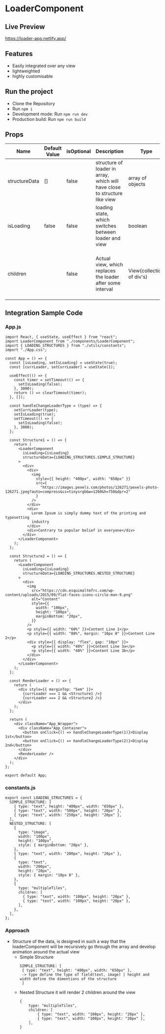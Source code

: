 # LoaderComponent

## Live Preview
https://loader-app.netlify.app/

## Features
- Easily integrated over any view
- lightweighted
- highly customisable

## Run the project

- Clone the Repository
- Run `npm i`
- Development mode: Run `npm run dev`
- Production build: Run `npm run build`

## Props
| Name | Default Value | isOptional | Description | Type | Example
|----------|----------|----------|----------|----------|----------|
| structureData    |  []        |  false        | structure of loader in array, which will have close to structure like view | array of objects | [ { type: "text", height: "400px", width: "650px"}, { type: "text", width: "500px", height: "20px" }, { type: "text", width: "250px", height: "20px" }, ]
|  isLoading    |  false        |    false      | loading state, which switches between loader and view | boolean
| children    |          | false         | Actual view, which replaces the loader after some interval         | View(collection of div's) | <div> <div> <img style={{ height: "400px", width: "650px" }} src={ "https://images.pexels.com/photos/126271/pexels-photo-126271.jpeg?auto=compress&cs=tinysrgb&w=1260&h=750&dpr=2" } /> </div> <div> Lorem Ipsum is simply dummy text of the printing and typesetting industry </div> <div>Contrary to popular belief in everyone</div> </div>

## Integration Sample Code

### App.js
```
import React, { useState, useEffect } from "react";
import LoaderComponent from "./components/LoaderComponent";
import { LOADING_STRUCTURES } from "./utils/constants";
import "./App.css";

const App = () => {
  const [isLoading, setIsLoading] = useState(true);
  const [currLoader, setCurrLoader] = useState(1);

  useEffect(() => {
    const timer = setTimeout(() => {
      setIsLoading(false);
    }, 3000);
    return () => clearTimeout(timer);
  }, []);

  const handleChangeLoaderType = (type) => {
    setCurrLoader(type);
    setIsLoading(true);
    setTimeout(() => {
      setIsLoading(false);
    }, 3000);
  };

  const Structure1 = () => {
    return (
      <LoaderComponent
        isLoading={isLoading}
        structureData={LOADING_STRUCTURES.SIMPLE_STRUCTURE}
      >
        <div>
          <div>
            <img
              style={{ height: "400px", width: "650px" }}
              src={
                "https://images.pexels.com/photos/126271/pexels-photo-126271.jpeg?auto=compress&cs=tinysrgb&w=1260&h=750&dpr=2"
              }
            />
          </div>
          <div>
            Lorem Ipsum is simply dummy text of the printing and typesetting
            industry
          </div>
          <div>Contrary to popular belief in everyone</div>
        </div>
      </LoaderComponent>
    );
  };

  const Structure2 = () => {
    return (
      <LoaderComponent
        isLoading={isLoading}
        structureData={LOADING_STRUCTURES.NESTED_STRUCTURE}
      >
        <div>
          <img
            src="https://cdn.esquimaltmfrc.com/wp-content/uploads/2015/09/flat-faces-icons-circle-man-9.png"
            alt="Content"
            style={{
              width: "100px",
              height: "100px",
              marginBottom: "20px",
            }}
          />
          <p style={{ width: "60%" }}>Content Line 1</p>
          <p style={{ width: "80%", margin: "10px 0" }}>Content Line 2</p>
          <div style={{ display: "flex", gap: "10px" }}>
            <p style={{ width: "40%" }}>Content Line 3a</p>
            <p style={{ width: "40%" }}>Content Line 3b</p>
          </div>
        </div>
      </LoaderComponent>
    );
  };

  const RenderLoader = () => {
    return (
      <div style={{ marginTop: "5em" }}>
        {currLoader === 1 && <Structure1 />}
        {currLoader === 2 && <Structure2 />}
      </div>
    );
  };

  return (
    <div className="App_Wrapper">
      <div className="App_Container">
        <button onClick={() => handleChangeLoaderType(1)}>Display 1st</button>
        <button onClick={() => handleChangeLoaderType(2)}>Display 2nd</button>
      </div>
      <RenderLoader />
    </div>
  );
};

export default App;
```

### constants.js
```
export const LOADING_STRUCTURES = {
  SIMPLE_STRUCTURE: [
    { type: "text", height: "400px", width: "650px" },
    { type: "text", width: "500px", height: "20px" },
    { type: "text", width: "250px", height: "20px" },
  ],
  NESTED_STRUCTURE: [
    {
      type: "image",
      width: "100px",
      height: "100px",
      style: { marginBottom: "20px" },
    },
    { type: "text", width: "200px", height: "20px" },
    {
      type: "text",
      width: "200px",
      height: "20px",
      style: { margin: "10px 0" },
    },
    {
      type: "multipleTiles",
      children: [
        { type: "text", width: "100px", height: "20px" },
        { type: "text", width: "100px", height: "20px" },
      ],
    },
  ],
};
```

### Approach
- Structure of the data, is designed in such a way that the loaderComponent will be recursively go through the array and develop animation around the actual view
    - Simple Structure
       ```
       SIMPLE_STRUCTURE: [
        { type: "text", height: "400px", width: "650px" }, 
        -> type define the type of field(text, image) | height and width define the dimentions of the structure
        ]
       ```
    - Nested Structure
        it will render 2 children around the view
        ```
        {
            type: "multipleTiles",
            children: [
                { type: "text", width: "100px", height: "20px" },
                { type: "text", width: "100px", height: "20px" },
            ],
        }
        ```


